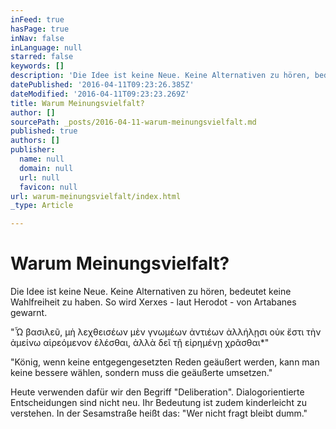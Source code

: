 ```yaml
---
inFeed: true
hasPage: true
inNav: false
inLanguage: null
starred: false
keywords: []
description: 'Die Idee ist keine Neue. Keine Alternativen zu hören, bedeutet keine Wahlfreiheit zu haben. So wird Xerxes -laut Herodot - von Artabanes gewarnt.'
datePublished: '2016-04-11T09:23:26.385Z'
dateModified: '2016-04-11T09:23:23.269Z'
title: Warum Meinungsvielfalt?
author: []
sourcePath: _posts/2016-04-11-warum-meinungsvielfalt.md
published: true
authors: []
publisher:
  name: null
  domain: null
  url: null
  favicon: null
url: warum-meinungsvielfalt/index.html
_type: Article

---
```

# Warum Meinungsvielfalt?

Die Idee ist keine Neue. Keine Alternativen zu hören, bedeutet keine Wahlfreiheit zu haben. So wird Xerxes - laut Herodot - von Artabanes gewarnt.

"Ὦ βασιλεῦ, μὴ λεχθεισέων μὲν γνωμέων ἀντιέων ἀλλήλῃσι οὐκ ἔστι τὴν ἀμείνω αἱρεόμενον ἑλέσθαι, ἀλλὰ δεῖ τῇ εἰρημένῃ χρᾶσθαι\*"

"König, wenn keine entgegengesetzten Reden geäußert werden, kann man keine bessere wählen, sondern muss die geäußerte umsetzen."

Heute verwenden dafür wir den Begriff "Deliberation". Dialogorientierte Entscheidungen sind nicht neu. Ihr Bedeutung ist zudem kinderleicht zu verstehen. In der Sesamstraße heißt das: "Wer nicht fragt bleibt dumm."
